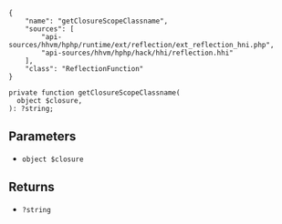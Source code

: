 ``` yamlmeta
{
    "name": "getClosureScopeClassname",
    "sources": [
        "api-sources/hhvm/hphp/runtime/ext/reflection/ext_reflection_hni.php",
        "api-sources/hhvm/hphp/hack/hhi/reflection.hhi"
    ],
    "class": "ReflectionFunction"
}
```




``` Hack
private function getClosureScopeClassname(
  object $closure,
): ?string;
```




## Parameters




+ ` object $closure `




## Returns




* ` ?string `
<!-- HHAPIDOC -->

